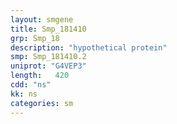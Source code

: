 ```yaml
---
layout: smgene
title: Smp_181410
grp: Smp_18
description: "hypothetical protein"
smp: Smp_181410.2
uniprot: "G4VEP3"
length:   420
cdd: "ns"
kk: ns
categories: sm
---
```

